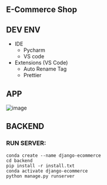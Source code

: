 ## E-Commerce Shop



## DEV ENV

- IDE 
  - Pycharm
  - VS code
- Extensions (VS Code)
  - Auto Rename Tag
  - Prettier


## APP
![image](https://github.com/Mehedee-Hassan/e-commerce/assets/7868774/72d2f139-426e-46ac-abd3-3a9acdcc0964)


## BACKEND
### RUN SERVER:

```commandline
conda create --name django-ecommerce
cd backend
pip install -r install.txt
conda activate django-ecommerce
python manage.py runserver
```
